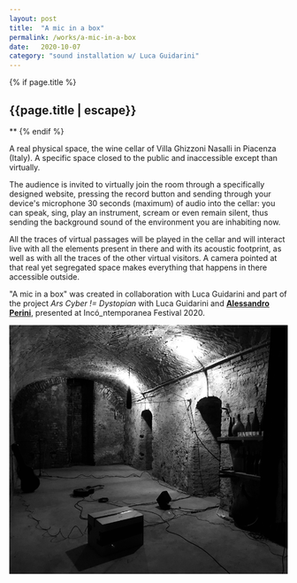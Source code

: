 ```yaml
---
layout: post
title:  "A mic in a box"
permalink: /works/a-mic-in-a-box
date:   2020-10-07
category: "sound installation w/ Luca Guidarini"
---
```

{% if page.title %}
<h2>{{page.title | escape}}</h2>
**
{% endif %}

A real physical space, the wine cellar of Villa Ghizzoni Nasalli in Piacenza (Italy). A specific space closed to the public and inaccessible except than virtually.

The audience is invited to virtually join the room through a specifically designed website, pressing the record button and sending through your device's microphone 30 seconds (maximum) of audio into the cellar: you can speak, sing, play an instrument, scream or even remain silent, thus sending the background sound of the environment you are inhabiting now.

All the traces of virtual passages will be played in the cellar and will interact live with all the elements present in there and with its acoustic footprint, as well as with all the traces of the other virtual visitors.
A camera pointed at that real yet segregated space makes everything that happens in there accessible outside.

"A mic in a box" was created in collaboration with Luca Guidarini and part of the project *Ars Cyber != Dystopian* with Luca Guidarini and [**Alessandro Perini**][perini], presented at Incó_ntemporanea Festival 2020.

<img src='/assets/AMIAB.JPG' width='600' height='450'>

[perini]: https://alessandroperini.com/